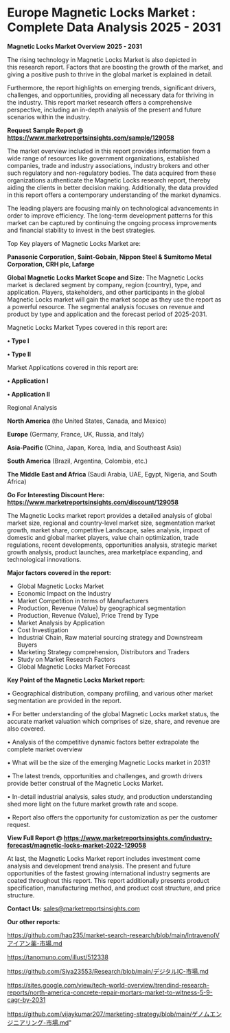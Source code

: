 # Europe Magnetic Locks Market : Complete Data Analysis 2025 - 2031

<Strong> Magnetic Locks Market Overview 2025 - 2031</strong>

The rising technology in Magnetic Locks Market is also depicted in this research report. Factors that are boosting the growth of the market, and giving a positive push to thrive in the global market is explained in detail.

Furthermore, the report highlights on emerging trends, significant drivers, challenges, and opportunities, providing all necessary data for thriving in the industry. This report market research offers a comprehensive perspective, including an in-depth analysis of the present and future scenarios within the industry.

<strong>Request Sample Report @ <a href=https://www.marketreportsinsights.com/sample/129058>https://www.marketreportsinsights.com/sample/129058</a></strong>

The market overview included in this report provides information from a wide range of resources like government organizations, established companies, trade and industry associations, industry brokers and other such regulatory and non-regulatory bodies. The data acquired from these organizations authenticate the Magnetic Locks research report, thereby aiding the clients in better decision making. Additionally, the data provided in this report offers a contemporary understanding of the market dynamics.

The leading players are focusing mainly on technological advancements in order to improve efficiency. The long-term development patterns for this market can be captured by continuing the ongoing process improvements and financial stability to invest in the best strategies.

Top Key players of Magnetic Locks Market are:

<strong>Panasonic Corporation, Saint-Gobain, Nippon Steel & Sumitomo Metal Corporation, CRH plc, Lafarge</strong>

<strong><b>Global Magnetic Locks Market Scope and Size:</b></strong>
The Magnetic Locks market is declared segment by company, region (country), type, and application. Players, stakeholders, and other participants in the global Magnetic Locks market will gain the market scope as they use the report as a powerful resource. The segmental analysis focuses on revenue and product by type and application and the forecast period of 2025-2031.

Magnetic Locks Market Types covered in this report are:

<strong>• Type I

• Type II</strong>

Market Applications covered in this report are:

<strong>• Application I

• Application II</strong> 

Regional Analysis

<strong>North America</strong> (the United States, Canada, and Mexico)

<strong>Europe</strong> (Germany, France, UK, Russia, and Italy)

<strong>Asia-Pacific</strong> (China, Japan, Korea, India, and Southeast Asia)

<strong>South America</strong> (Brazil, Argentina, Colombia, etc.)

<strong>The Middle East and Africa</strong> (Saudi Arabia, UAE, Egypt, Nigeria, and South Africa)

<strong>Go For Interesting Discount Here: <a href=https://www.marketreportsinsights.com/discount/129058>https://www.marketreportsinsights.com/discount/129058</a></strong>

The Magnetic Locks market report provides a detailed analysis of global market size, regional and country-level market size, segmentation market growth, market share, competitive Landscape, sales analysis, impact of domestic and global market players, value chain optimization, trade regulations, recent developments, opportunities analysis, strategic market growth analysis, product launches, area marketplace expanding, and technological innovations.

<strong><b>Major factors covered in the report:</b></strong>
<ul>
  <li>Global Magnetic Locks Market </li>
  <li>Economic Impact on the Industry</li>
  <li>Market Competition in terms of Manufacturers</li>
  <li>Production, Revenue (Value) by geographical segmentation</li>
  <li>Production, Revenue (Value), Price Trend by Type</li>
  <li>Market Analysis by Application</li>
  <li>Cost Investigation</li>
  <li>Industrial Chain, Raw material sourcing strategy and Downstream Buyers</li>
  <li>Marketing Strategy comprehension, Distributors and Traders</li>
  <li>Study on Market Research Factors</li>
  <li>Global Magnetic Locks Market Forecast</li>
</ul>

<strong><b>Key Point of the Magnetic Locks Market report:</b></strong>

• Geographical distribution, company profiling, and various other market segmentation are provided in the report.

• For better understanding of the global Magnetic Locks market status, the accurate market valuation which comprises of size, share, and revenue are also covered.

• Analysis of the competitive dynamic factors better extrapolate the complete market overview

• What will be the size of the emerging Magnetic Locks market in 2031?

• The latest trends, opportunities and challenges, and growth drivers provide better construal of the Magnetic Locks Market.

• In-detail industrial analysis, sales study, and production understanding shed more light on the future market growth rate and scope.

• Report also offers the opportunity for customization as per the customer request.

<strong><b>View Full Report @ <a href=https://www.marketreportsinsights.com/industry-forecast/magnetic-locks-market-2022-129058>https://www.marketreportsinsights.com/industry-forecast/magnetic-locks-market-2022-129058</a></b></strong>


At last, the Magnetic Locks Market report includes investment come analysis and development trend analysis. The present and future opportunities of the fastest growing international industry segments are coated throughout this report. This report additionally presents product specification, manufacturing method, and product cost structure, and price structure.

<strong>Contact Us:</strong>
sales@marketreportsinsights.com

<strong>Our other reports:</strong>

<a href=https://github.com/haq235/market-search-research/blob/main/IntravenoIVアイアン薬-市場.md>https://github.com/haq235/market-search-research/blob/main/IntravenoIVアイアン薬-市場.md</a>

<a href=https://tanomuno.com/illust/512338>https://tanomuno.com/illust/512338</a>

<a href=https://github.com/Siya23553/Research/blob/main/デジタルIC-市場.md>https://github.com/Siya23553/Research/blob/main/デジタルIC-市場.md</a>

<a href=https://sites.google.com/view/tech-world-overview/trendind-research-reports/north-america-concrete-repair-mortars-market-to-witness-5-9-cagr-by-2031>https://sites.google.com/view/tech-world-overview/trendind-research-reports/north-america-concrete-repair-mortars-market-to-witness-5-9-cagr-by-2031</a>

<a href=https://github.com/vijaykumar207/marketing-strategy/blob/main/ゲノムエンジニアリング-市場.md>https://github.com/vijaykumar207/marketing-strategy/blob/main/ゲノムエンジニアリング-市場.md</a>"
